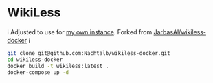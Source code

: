 # WikiLess

ℹ Adjusted to use for [my own instance](https://wikiless.nachtalb.io/). Forked
from [JarbasAl/wikiless-docker](https://github.com/JarbasAl/wikiless-docker)
ℹ

```bash
git clone git@github.com:Nachtalb/wikiless-docker.git
cd wikiless-docker
docker build -t wikiless:latest .
docker-compose up -d
```
